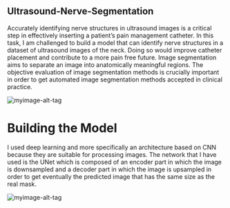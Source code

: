 
## Ultrasound-Nerve-Segmentation

Accurately identifying nerve structures in ultrasound images is a critical step in effectively inserting a patient’s pain management catheter. In this task, I am challenged to build a model that can identify nerve structures in a dataset of ultrasound images of the neck. Doing so would improve catheter placement and contribute to a more pain free future. Image segmentation aims to separate an image into anatomically meaningful regions. The objective evaluation of image segmentation methods is crucially important in order to get automated image segmentation methods accepted in clinical practice.

![myimage-alt-tag](https://raghakot.github.io/images/ultrasound/example.jpg)

# Building the Model

I used deep learning and more specifically an architecture based on CNN because they are suitable for processing images.
The network that I have used is the UNet which is composed of an encoder part in which the image is downsampled and a decoder part in which the image is upsampled in order to get eventually the predicted image that has the same size as the real mask.

![myimage-alt-tag](https://lmb.informatik.uni-freiburg.de/people/ronneber/u-net/u-net-architecture.png)



